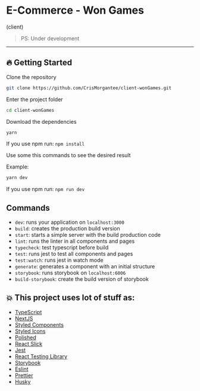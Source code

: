 # E-Commerce - Won Games
(client)

> PS: Under development
***

## :fire: Getting Started

Clone the repository
```bash
git clone https://github.com/CrisMorgantee/client-wonGames.git
```

Enter the project folder
```bash
cd client-wonGames
```

Download the dependencies
```bash
yarn
```
If you use npm run: `npm install`

Use some this commands to see the desired result

Example:
```bash
yarn dev
```
If you use npm run: `npm run dev`

## Commands

- `dev`: runs your application on `localhost:3000`
- `build`: creates the production build version
- `start`: starts a simple server with the build production code
- `lint`: runs the linter in all components and pages
- `typecheck`: test typescript before build
- `test`: runs jest to test all components and pages
- `test:watch`: runs jest in watch mode
- `generate`: generates a component with an initial structure
- `storybook`: runs storybook on `localhost:6006`
- `build-storybook`: create the build version of storybook
##  :boom: This project uses lot of stuff as:

- [TypeScript](https://www.typescriptlang.org/)
- [NextJS](https://nextjs.org/)
- [Styled Components](https://styled-components.com/)
- [Styled Icons](https://styled-icons.js.org/)
- [Polished](https://polished.js.org/)
- [React Slick](https://react-slick.neostack.com/)
- [Jest](https://jestjs.io/)
- [React Testing Library](https://testing-library.com/docs/react-testing-library/intro)
- [Storybook](https://storybook.js.org/)
- [Eslint](https://eslint.org/)
- [Prettier](https://prettier.io/)
- [Husky](https://github.com/typicode/husky)
